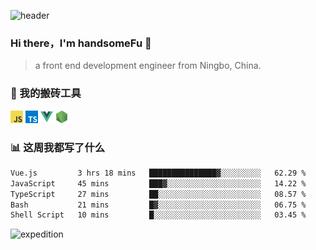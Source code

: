 ![header](https://raw.githubusercontent.com/fzq1998/fzq1998/master/header.png)

### Hi there，I'm handsomeFu 👋

> a front end development engineer from Ningbo, China.

### 🔧 我的搬砖工具
<code><img height="20" src="https://raw.githubusercontent.com/github/explore/80688e429a7d4ef2fca1e82350fe8e3517d3494d/topics/javascript/javascript.png" alt="javascript"></code>
<code><img height="20" src="https://raw.githubusercontent.com/github/explore/80688e429a7d4ef2fca1e82350fe8e3517d3494d/topics/typescript/typescript.png" alt="typescript"></code>
<code><img height="20" src="https://raw.githubusercontent.com/github/explore/80688e429a7d4ef2fca1e82350fe8e3517d3494d/topics/vue/vue.png" alt="vue"></code>
<code><img height="20" src="https://raw.githubusercontent.com/github/explore/80688e429a7d4ef2fca1e82350fe8e3517d3494d/topics/nodejs/nodejs.png" alt="nodejs"></code>



### 📊 这周我都写了什么
<!--START_SECTION:waka-->

```txt
Vue.js         3 hrs 18 mins   ███████████████▓░░░░░░░░░   62.29 %
JavaScript     45 mins         ███▓░░░░░░░░░░░░░░░░░░░░░   14.22 %
TypeScript     27 mins         ██░░░░░░░░░░░░░░░░░░░░░░░   08.57 %
Bash           21 mins         █▓░░░░░░░░░░░░░░░░░░░░░░░   06.75 %
Shell Script   10 mins         █░░░░░░░░░░░░░░░░░░░░░░░░   03.45 %
```

<!--END_SECTION:waka-->


![expedition](https://raw.githubusercontent.com/fzq1998/fzq1998/master/expedition.gif)

